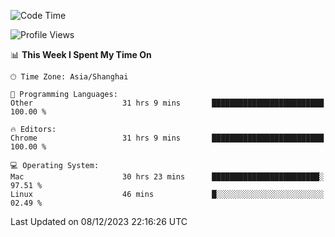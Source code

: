 <!--START_SECTION:waka-->
![Code Time](http://img.shields.io/badge/Code%20Time-1%2C662%20hrs%2052%20mins-blue)

![Profile Views](http://img.shields.io/badge/Profile%20Views-0-blue)

📊 **This Week I Spent My Time On** 

```text
🕑︎ Time Zone: Asia/Shanghai

💬 Programming Languages: 
Other                    31 hrs 9 mins       █████████████████████████   100.00 % 

🔥 Editors: 
Chrome                   31 hrs 9 mins       █████████████████████████   100.00 % 

💻 Operating System: 
Mac                      30 hrs 23 mins      ████████████████████████░   97.51 % 
Linux                    46 mins             █░░░░░░░░░░░░░░░░░░░░░░░░   02.49 % 
```


 Last Updated on 08/12/2023 22:16:26 UTC
<!--END_SECTION:waka-->